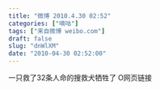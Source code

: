 ```yaml
---
title: "微博 2010.4.30 02:52"
categories: ["嘀咕"]
tags: ["来自微博 weibo.com"]
draft: false
slug: "dnWlXM"
date: "2010-04-30 02:52:00"
---
```


<p>一只救了32条人命的搜救犬牺牲了  O网页链接 ​​​​</p>
